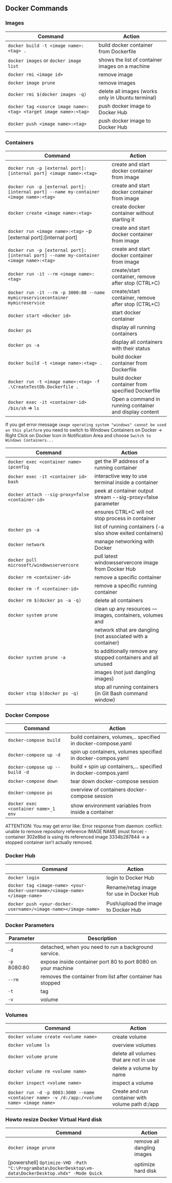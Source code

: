 ## Docker Commands

### Images

| Command                                                                                        |               Action                                          |
|------------------------------------------------------------------------------------------------|---------------------------------------------------------------|
|`docker build -t <image name>:<tag> .`                                                          | build docker container from Dockerfile                        |
|`docker images`  or `docker image list`                                                         | shows the list of container images on a machine               |
|`docker rmi <image id>`                                                                         | remove image                                                  |
|`docker image prune`                                                                            | remove images                                                 |
|`docker rmi $(docker images -q)`                                                                | delete all images (works only in Ubuntu terminal)             |
|`docker tag <source image name>:<tag> <target image name>:<tag>`                                | push docker image to Docker Hub                               |
|`docker push <image name>:<tag>`                                                                | push docker image to Docker Hub                               |

### Containers

| Command                                                                                        |               Action                                          |
|------------------------------------------------------------------------------------------------|---------------------------------------------------------------|
|`docker run -p [external port]:[internal port] <image name>:<tag>`                              | create and start docker container from image                  |
|`docker run -p [external port]:[internal port] --name my-container <image name>:<tag>`           | create and start docker container from image                  |
|`docker create <image name>:<tag>`                                                              | create docker container without starting it                   |
|`docker run <image name>:<tag>` -p [external port]:[internal port]                              | create and start docker container from image                  |
|`docker run -p [external port]:[internal port] --name my-container <image name>:<tag>`          | create and start docker container from image                  |
|`docker run -it --rm <image name>:<tag>`                                                        | create/start container, remove after stop (CTRL+C)            |
|`docker run -it --rm -p 3000:80 --name mymicroservicecontainer mymicroservice`                  | create/start container, remove after stop (CTRL+C)            |
|`docker start <docker id>`                                                                      | start docker container                                        |
|`docker ps`                                                                                     | display all running containers                                |
|`docker ps -a`                                                                                  | display all containers with their status                      |
|`docker build -t <image name>:<tag> .`                                                          | build docker container from Dockerfile                        |
|`docker run -t <image name>:<tag> -f .\CreateTestDb.Dockerfile .`                               | build docker container from specified Dockerfile              |
|`docker exec -it <container-id> /bin/sh`    => `ls`                                             | Open a command in running container and display content       |

If you get error message `image operating system "windows" cannot be used on this platform` you need to switch to
Windows Containers on Docker -> Right Click on Docker Icon in Notification Area and choose `Switch to Windows Containers...`

| Command                                                                                        |               Action                                          |
|------------------------------------------------------------------------------------------------|---------------------------------------------------------------|
|`docker exec <container name> ipconfig`                                                         | get the IP address of a running container                     |
|`docker exec -it <container id> bash`                                                           | interactive way to use terminal inside a container            |
|`docker attach --sig-proxy=false <container-id>`                                                | peek at container output stream --sig-proxy=false parameter   |
|                                                                                                | ensures CTRL+C will not stop process in container             |
|`docker ps -a`                                                                                  | list of running containers (-a slso show exited containers)   |
|`docker network`                                                                                | manage networking with Docker                                 |
|`docker pull microsoft/windowsservercore`                                                       | pull latest windowsservercore image from Docker Hub           |
|`docker rm <container-id>`                                                                      | remove a specific container                                   |
|`docker rm -f <container-id>`                                                                   | remove a specific running container                           |
|`docker rm $(docker ps -a -q)`                                                                  | delete all containers                                         |
|`docker system prune`                                                                           | clean up any resources — images, containers, volumes and      |
|                                                                                                | network sthat are dangling (not associated with a container)  |
|`docker system prune -a`                                                                        | to additionally remove any stopped containers and all unused  |
|                                                                                                | images (not just dangling images)                             |
|`docker stop $(docker ps -q)`                                                                   | stop all running containers  (in Git Bash command window)     |

### Docker Compose

| Command                                                                                        |               Action                                          |
|------------------------------------------------------------------------------------------------|---------------------------------------------------------------|
|`docker-compose build`                                                                          | build containers, volumes,.. specified in docker-compose.yaml |
|`docker-compose up -d`                                                                          | spin up containers, volumes specified in docker-compos.yaml   |
|`docker-compose up --build -d`                                                                  | build + spin up containers,... specified in docker-compos.yaml|
|`docker-compose down`                                                                           | tear down docker-compose session                              |
|`docker-compose ps`                                                                             | overview of containers docker-compose session                 |
|`docker exec <container name>_1 env`                                                            | show environment variables from inside a container            |

ATTENTION: You may get error like: Error response from daemon: conflict: unable to remove repository reference IMAGE NAME  (must force) -
container 302e8bd is using its referenced image 3334b287844 -> a stopped container isn't actually removed.

### Docker Hub

| Command                                                                                        |               Action                                          |
|------------------------------------------------------------------------------------------------|---------------------------------------------------------------|
|`docker login`                                                                                  | login to Docker Hub                                           |
|`docker tag <image-name> <your-docker-username>/<image-name></image-name>`                      | Rename/retag image for use in Docker Hub                      |
|`docker push <your-docker-username>/<image-name></image-name>`                                  | Push/upload the image to Docker Hub                           |

### Docker Parameters

| Parameter                                                                                      |               Description                                     |
|------------------------------------------------------------------------------------------------|---------------------------------------------------------------|
|`-d`                                                                                            | detached, when you need to run a background service.          |
|`-p` 8080:80                                                                                    | expose inside container port 80 to port 8080 on your machine  |
|`--rm`                                                                                          | removes the container from list after container has stopped   |
|`-t`                                                                                            | tag                                                           |
|`-v`                                                                                            | volume                                                        |

### Volumes

| Command                                                                                        |               Action                                          |
|------------------------------------------------------------------------------------------------|---------------------------------------------------------------|
|`docker volume create <volume name>`                                                            | create volume                                                 |
|`docker volume ls`                                                                              | overview volumes                                              |
|`docker volume prune`                                                                           | delete all volumes that are not in use                        |
|`docker volume rm <volume name>`                                                                | delete a volume by name                                       |
|`docker inspect <volume name>`                                                                  | inspect a volume                                              |
|`docker run -d -p 8083:3000 --name <container name> -v /d:/app:/<volume name> <image name>`     | Create and run container with volume path d:/app              |

### Howto resize Docker Virtual Hard disk

| Command                                                                                                   |               Action                               |
|-----------------------------------------------------------------------------------------------------------|----------------------------------------------------|
|`docker image prune`                                                                                       | remove all dangling images                         |
| [powershell] `Optimize-VHD -Path "C:\ProgramData\DockerDesktop\vm-data\DockerDesktop.vhdx" -Mode Quick`   | optimize hard disk                                 |
